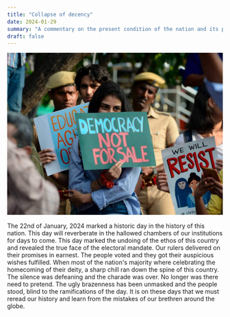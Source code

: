 ```yaml
---
title: "Collapse of decency"
date: 2024-01-29
summary: "A commentary on the present condition of the nation and its people."
draft: false
---
```


![CAA protests](anti-caa-protests-over-600-booked-in-chennai.jpg "Anti-CAA protests in Chennai, India (Courtesy: The Economic Times)" )

The 22nd of January, 2024 marked a historic day in the history of this nation. This day will reverberate in the hallowed chambers of our institutions for days to come. This day marked the undoing of the ethos of this country and revealed the true face of the electoral mandate. Our rulers delivered on their promises in earnest. The people voted and they got their auspicious wishes fulfilled. When most of the nation's majority where celebrating the homecoming of their deity, a sharp chill ran down the spine of this country. The silence was defeaning and the charade was over. No longer was there need to pretend. The ugly brazenness has been unmasked and the people stood, blind to the ramifications of the day. It is on these days that we must reread our history and learn from the mistakes of our brethren around the globe.

